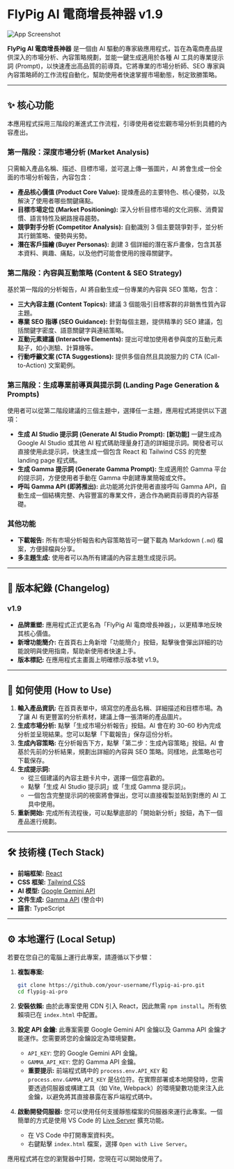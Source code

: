 # FlyPig AI 電商增長神器 v1.9

![App Screenshot](https://i.imgur.com/your-screenshot.png) <!-- 建議您截一張 APP 的圖片並替換此連結 -->

**FlyPig AI 電商增長神器** 是一個由 AI 驅動的專家級應用程式，旨在為電商產品提供深入的市場分析、內容策略規劃，並能一鍵生成適用於各種 AI 工具的專業提示詞 (Prompt)，以快速產出高品質的前導頁。它將專業的市場分析師、SEO 專家與內容策略師的工作流程自動化，幫助使用者快速掌握市場動態，制定致勝策略。

---

## ✨ 核心功能

本應用程式採用三階段的漸進式工作流程，引導使用者從宏觀市場分析到具體的內容產出。

### **第一階段：深度市場分析 (Market Analysis)**

只需輸入產品名稱、描述、目標市場，並可選上傳一張圖片，AI 將會生成一份全面的市場分析報告，內容包含：

*   **產品核心價值 (Product Core Value):** 提煉產品的主要特色、核心優勢，以及解決了使用者哪些關鍵痛點。
*   **目標市場定位 (Market Positioning):** 深入分析目標市場的文化洞察、消費習慣、語言特性及網路搜尋趨勢。
*   **競爭對手分析 (Competitor Analysis):** 自動識別 3 個主要競爭對手，並分析其行銷策略、優勢與劣勢。
*   **潛在客戶描繪 (Buyer Personas):** 創建 3 個詳細的潛在客戶畫像，包含其基本資料、興趣、痛點，以及他們可能會使用的搜尋關鍵字。

### **第二階段：內容與互動策略 (Content & SEO Strategy)**

基於第一階段的分析報告，AI 將自動生成一份專業的內容與 SEO 策略，包含：

*   **三大內容主題 (Content Topics):** 建議 3 個能吸引目標客群的非銷售性質內容主題。
*   **專業 SEO 指導 (SEO Guidance):** 針對每個主題，提供精準的 SEO 建議，包括關鍵字密度、語意關鍵字與連結策略。
*   **互動元素建議 (Interactive Elements):** 提出可增加使用者參與度的互動元素點子，如小測驗、計算機等。
*   **行動呼籲文案 (CTA Suggestions):** 提供多個自然且具說服力的 CTA (Call-to-Action) 文案範例。

### **第三階段：生成專業前導頁與提示詞 (Landing Page Generation & Prompts)**

使用者可以從第二階段建議的三個主題中，選擇任一主題，應用程式將提供以下選項：

*   **生成 AI Studio 提示詞 (Generate AI Studio Prompt):** **[新功能]** 一鍵生成為 Google AI Studio 或其他 AI 程式碼助理量身打造的詳細提示詞。開發者可以直接使用此提示詞，快速生成一個包含 React 和 Tailwind CSS 的完整 landing page 程式碼。
*   **生成 Gamma 提示詞 (Generate Gamma Prompt):** 生成適用於 Gamma 平台的提示詞，方便使用者手動在 Gamma 中創建專業簡報或文件。
*   **呼叫 Gamma API (即將推出):** 此功能將允許使用者直接呼叫 Gamma API，自動生成一個結構完整、內容豐富的專業文件，適合作為網頁前導頁的內容基礎。

### **其他功能**

*   **下載報告:** 所有市場分析報告和內容策略皆可一鍵下載為 Markdown (`.md`) 檔案，方便歸檔與分享。
*   **多主題生成:** 使用者可以為所有建議的內容主題生成提示詞。

---

## 🔖 版本紀錄 (Changelog)

### **v1.9**
*   **品牌重塑:** 應用程式正式更名為「FlyPig AI 電商增長神器」，以更精準地反映其核心價值。
*   **新增功能簡介:** 在首頁右上角新增「功能簡介」按鈕，點擊後會彈出詳細的功能說明與使用指南，幫助新使用者快速上手。
*   **版本標記:** 在應用程式主畫面上明確標示版本號 v1.9。

---

## 🚀 如何使用 (How to Use)

1.  **輸入產品資訊:** 在首頁表單中，填寫您的產品名稱、詳細描述和目標市場。為了讓 AI 有更豐富的分析素材，建議上傳一張清晰的產品圖片。
2.  **生成市場分析:** 點擊「生成市場分析報告」按鈕。AI 會在約 30-60 秒內完成分析並呈現結果。您可以點擊「下載報告」保存這份分析。
3.  **生成內容策略:** 在分析報告下方，點擊「第二步：生成內容策略」按鈕。AI 會基於先前的分析結果，規劃出詳細的內容與 SEO 策略。同樣地，此策略也可下載保存。
4.  **生成提示詞:**
    *   從三個建議的內容主題卡片中，選擇一個您喜歡的。
    *   點擊「生成 AI Studio 提示詞」或「生成 Gamma 提示詞」。
    *   一個包含完整提示詞的視窗將會彈出，您可以直接複製並貼到對應的 AI 工具中使用。
5.  **重新開始:** 完成所有流程後，可以點擊底部的「開始新分析」按鈕，為下一個產品進行規劃。

---

## 🛠️ 技術棧 (Tech Stack)

*   **前端框架:** [React](https://react.dev/)
*   **CSS 框架:** [Tailwind CSS](https://tailwindcss.com/)
*   **AI 模型:** [Google Gemini API](https://ai.google.dev/)
*   **文件生成:** [Gamma API](https://gamma.app/docs/api) (整合中)
*   **語言:** TypeScript

---

## ⚙️ 本地運行 (Local Setup)

若要在您自己的電腦上運行此專案，請遵循以下步驟：

1.  **複製專案:**
    ```bash
    git clone https://github.com/your-username/flypig-ai-pro.git
    cd flypig-ai-pro
    ```
2.  **安裝依賴:**
    由於此專案使用 CDN 引入 React，因此無需 `npm install`。所有依賴項已在 `index.html` 中配置。

3.  **設定 API 金鑰:**
    此專案需要 Google Gemini API 金鑰以及 Gamma API 金鑰才能運作。您需要將您的金鑰設定為環境變數。

    *   `API_KEY`: 您的 Google Gemini API 金鑰。
    *   `GAMMA_API_KEY`: 您的 Gamma API 金鑰。
    *   **重要提示:** 前端程式碼中的 `process.env.API_KEY` 和 `process.env.GAMMA_API_KEY` 是佔位符。在實際部署或本地開發時，您需要透過伺服器或構建工具（如 Vite, Webpack）的環境變數功能來注入此金鑰，以避免將其直接暴露在客戶端程式碼中。

4.  **啟動開發伺服器:**
    您可以使用任何支援靜態檔案的伺服器來運行此專案。一個簡單的方式是使用 VS Code 的 [Live Server](https://marketplace.visualstudio.com/items?itemName=ritwickdey.LiveServer) 擴充功能。

    *   在 VS Code 中打開專案資料夾。
    *   右鍵點擊 `index.html` 檔案，選擇 `Open with Live Server`。

應用程式將在您的瀏覽器中打開，您現在可以開始使用了。